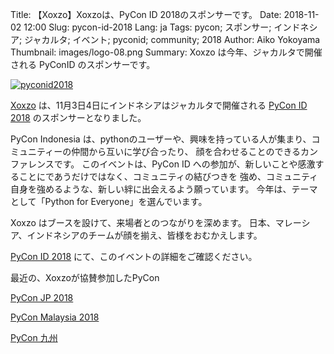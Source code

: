 Title: 【Xoxzo】Xoxzoは、PyCon ID 2018のスポンサーです。
Date: 2018-11-02 12:00
Slug: pycon-id-2018
Lang: ja
Tags: pycon; スポンサー; インドネシア; ジャカルタ; イベント; pyconid; community; 2018
Author: Aiko Yokoyama
Thumbnail: images/logo-08.png
Summary: Xoxzo は今年、ジャカルタで開催される PyConID のスポンサーです。 

[![pyconid2018](/images/logo-08.png)](https://pycon.id/)

[Xoxzo](https://www.xoxzo.com/en/) は、11月3日4日にインドネシアはジャカルタで開催される
[PyCon ID 2018](https://pycon.id/) のスポンサーとなりました。

PyCon Indonesia は、pythonのユーザーや、興味を持っている人が集まり、コミュニティーの仲間から互いに学び合ったり、
顔を合わせることのできるカンファレンスです。 
このイベントは、PyCon ID への参加が、新しいことや感激することにであうだけではなく、コミュニティの結びつきを
強め、コミュニティ自身を強めるような、新しい絆に出会えるよう願っています。
今年は、テーマとして「Python for Everyone」を選んでいます。

Xoxzo はブースを設けて、来場者とのつながりを深めます。 
日本、マレーシア、インドネシアのチームが顔を揃え、皆様をおむかえします。

[PyCon ID 2018](https://pycon.id/) にて、このイベントの詳細をご確認ください。

最近の、Xoxzoが協賛参加したPyCon

[PyCon JP 2018](https://blog.xoxzo.com/2018/09/15/pycon-jp-2018/)

[PyCon Malaysia 2018](https://blog.xoxzo.com/2018/09/05/pycon-my-2018/)

[PyCon 九州](https://blog.xoxzo.com/2018/06/22/sponsoring-pycon-kyushu-2018/)


